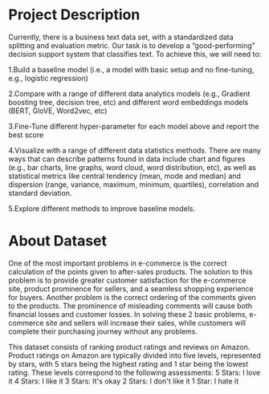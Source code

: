 # Project Description  

Currently, there is a business text data set, with a standardized data splitting and evaluation metric. Our task is to develop a “good-performing” decision support system that classifies text. To achieve this, we will need to:  

1.Build a baseline model (i.e., a model with basic setup and no fine-tuning, e.g., logistic regression)  

2.Compare with a range of different data analytics models (e.g., Gradient boosting tree, decision tree, etc) and different word embeddings models (BERT, GloVE, Word2vec, etc)  

3.Fine-Tune different hyper-parameter for each model above and report the best score  

4.Visualize with a range of different data statistics methods. There are many ways that can describe patterns found in data include chart and figures (e.g., bar charts, line graphs, word cloud, word distribution, etc), as well as statistical metrics like central tendency (mean, mode and median) and dispersion (range, variance, maximum, minimum, quartiles), correlation and standard deviation.  

5.Explore different methods to improve baseline models.  



# About Dataset  

One of the most important problems in e-commerce is the correct calculation of the points given to after-sales products. The solution to this problem is to provide greater customer satisfaction for the e-commerce site, product prominence for sellers, and a seamless shopping experience for buyers. Another problem is the correct ordering of the comments given to the products. The prominence of misleading comments will cause both financial losses and customer losses. In solving these 2 basic problems, e-commerce site and sellers will increase their sales, while customers will complete their purchasing journey without any problems.  

This dataset consists of ranking product ratings and reviews on Amazon. 
Product ratings on Amazon are typically divided into five levels, represented by stars, with 5 stars being the highest rating and 1 star being the lowest rating. These levels correspond to the following assessments:
5 Stars: I love it
4 Stars: I like it
3 Stars: It's okay
2 Stars: I don't like it
1 Star: I hate it

